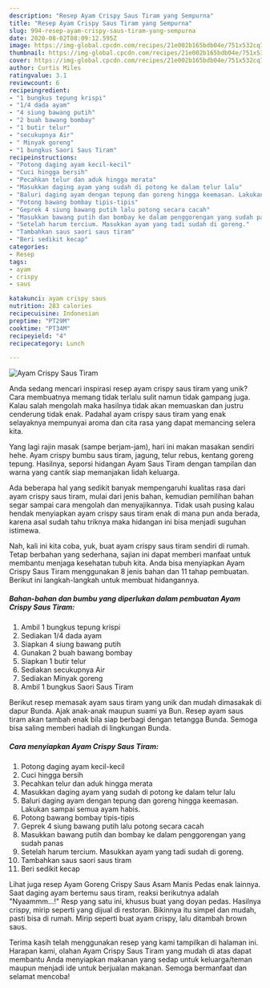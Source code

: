 ```yaml
---
description: "Resep Ayam Crispy Saus Tiram yang Sempurna"
title: "Resep Ayam Crispy Saus Tiram yang Sempurna"
slug: 994-resep-ayam-crispy-saus-tiram-yang-sempurna
date: 2020-08-02T08:09:12.595Z
image: https://img-global.cpcdn.com/recipes/21e002b165bdb04e/751x532cq70/ayam-crispy-saus-tiram-foto-resep-utama.jpg
thumbnail: https://img-global.cpcdn.com/recipes/21e002b165bdb04e/751x532cq70/ayam-crispy-saus-tiram-foto-resep-utama.jpg
cover: https://img-global.cpcdn.com/recipes/21e002b165bdb04e/751x532cq70/ayam-crispy-saus-tiram-foto-resep-utama.jpg
author: Curtis Miles
ratingvalue: 3.1
reviewcount: 6
recipeingredient:
- "1 bungkus tepung krispi"
- "1/4 dada ayam"
- "4 siung bawang putih"
- "2 buah bawang bombay"
- "1 butir telur"
- "secukupnya Air"
- " Minyak goreng"
- "1 bungkus Saori Saus Tiram"
recipeinstructions:
- "Potong daging ayam kecil-kecil"
- "Cuci hingga bersih"
- "Pecahkan telur dan aduk hingga merata"
- "Masukkan daging ayam yang sudah di potong ke dalam telur lalu"
- "Baluri daging ayam dengan tepung dan goreng hingga keemasan. Lakukan sampai semua ayam habis."
- "Potong bawang bombay tipis-tipis"
- "Geprek 4 siung bawang putih lalu potong secara cacah"
- "Masukkan bawang putih dan bombay ke dalam penggorengan yang sudah panas"
- "Setelah harum tercium. Masukkan ayam yang tadi sudah di goreng."
- "Tambahkan saus saori saus tiram"
- "Beri sedikit kecap"
categories:
- Resep
tags:
- ayam
- crispy
- saus

katakunci: ayam crispy saus 
nutrition: 283 calories
recipecuisine: Indonesian
preptime: "PT29M"
cooktime: "PT34M"
recipeyield: "4"
recipecategory: Lunch

---
```



![Ayam Crispy Saus Tiram](https://img-global.cpcdn.com/recipes/21e002b165bdb04e/751x532cq70/ayam-crispy-saus-tiram-foto-resep-utama.jpg)

Anda sedang mencari inspirasi resep ayam crispy saus tiram yang unik? Cara membuatnya memang tidak terlalu sulit namun tidak gampang juga. Kalau salah mengolah maka hasilnya tidak akan memuaskan dan justru cenderung tidak enak. Padahal ayam crispy saus tiram yang enak selayaknya mempunyai aroma dan cita rasa yang dapat memancing selera kita.

Yang lagi rajin masak (sampe berjam-jam), hari ini makan masakan sendiri hehe. Ayam crispy bumbu saus tiram, jagung, telur rebus, kentang goreng tepung. Hasilnya, seporsi hidangan Ayam Saus Tiram dengan tampilan dan warna yang cantik siap memanjakan lidah keluarga.

Ada beberapa hal yang sedikit banyak mempengaruhi kualitas rasa dari ayam crispy saus tiram, mulai dari jenis bahan, kemudian pemilihan bahan segar sampai cara mengolah dan menyajikannya. Tidak usah pusing kalau hendak menyiapkan ayam crispy saus tiram enak di mana pun anda berada, karena asal sudah tahu triknya maka hidangan ini bisa menjadi suguhan istimewa.


Nah, kali ini kita coba, yuk, buat ayam crispy saus tiram sendiri di rumah. Tetap berbahan yang sederhana, sajian ini dapat memberi manfaat untuk membantu menjaga kesehatan tubuh kita. Anda bisa menyiapkan Ayam Crispy Saus Tiram menggunakan 8 jenis bahan dan 11 tahap pembuatan. Berikut ini langkah-langkah untuk membuat hidangannya.

<!--inarticleads1-->

##### Bahan-bahan dan bumbu yang diperlukan dalam pembuatan Ayam Crispy Saus Tiram:

1. Ambil 1 bungkus tepung krispi
1. Sediakan 1/4 dada ayam
1. Siapkan 4 siung bawang putih
1. Gunakan 2 buah bawang bombay
1. Siapkan 1 butir telur
1. Sediakan secukupnya Air
1. Sediakan  Minyak goreng
1. Ambil 1 bungkus Saori Saus Tiram


Berikut resep memasak ayam saus tiram yang unik dan mudah dimasakak di dapur Bunda. Ajak anak-anak maupun suami ya Bun. Resep ayam saus tiram akan tambah enak bila siap berbagi dengan tetangga Bunda. Semoga bisa saling memberi hadiah di lingkungan Bunda. 

<!--inarticleads2-->

##### Cara menyiapkan Ayam Crispy Saus Tiram:

1. Potong daging ayam kecil-kecil
1. Cuci hingga bersih
1. Pecahkan telur dan aduk hingga merata
1. Masukkan daging ayam yang sudah di potong ke dalam telur lalu
1. Baluri daging ayam dengan tepung dan goreng hingga keemasan. Lakukan sampai semua ayam habis.
1. Potong bawang bombay tipis-tipis
1. Geprek 4 siung bawang putih lalu potong secara cacah
1. Masukkan bawang putih dan bombay ke dalam penggorengan yang sudah panas
1. Setelah harum tercium. Masukkan ayam yang tadi sudah di goreng.
1. Tambahkan saus saori saus tiram
1. Beri sedikit kecap


Lihat juga resep Ayam Goreng Crispy Saus Asam Manis Pedas enak lainnya. Saat daging ayam bertemu saus tiram, reaksi berikutnya adalah &#34;Nyaammm…!&#34; Resp yang satu ini, khusus buat yang doyan pedas. Hasilnya crispy, mirip seperti yang dijual di restoran. Bikinnya itu simpel dan mudah, pasti bisa di rumah. Mirip seperti buat ayam crispy, lalu ditambah brown saus. 

Terima kasih telah menggunakan resep yang kami tampilkan di halaman ini. Harapan kami, olahan Ayam Crispy Saus Tiram yang mudah di atas dapat membantu Anda menyiapkan makanan yang sedap untuk keluarga/teman maupun menjadi ide untuk berjualan makanan. Semoga bermanfaat dan selamat mencoba!
